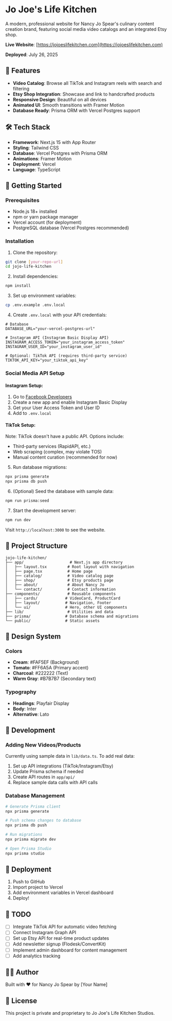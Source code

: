 # Jo Joe's Life Kitchen

A modern, professional website for Nancy Jo Spear's culinary content creation brand, featuring social media video catalogs and an integrated Etsy shop.

**Live Website**: [https://jojoeslifekitchen.com](https://jojoeslifekitchen.com)

**Deployed**: July 26, 2025

## 🌟 Features

- **Video Catalog**: Browse all TikTok and Instagram reels with search and filtering
- **Etsy Shop Integration**: Showcase and link to handcrafted products
- **Responsive Design**: Beautiful on all devices
- **Animated UI**: Smooth transitions with Framer Motion
- **Database Ready**: Prisma ORM with Vercel Postgres support

## 🛠️ Tech Stack

- **Framework**: Next.js 15 with App Router
- **Styling**: Tailwind CSS
- **Database**: Vercel Postgres with Prisma ORM
- **Animations**: Framer Motion
- **Deployment**: Vercel
- **Language**: TypeScript

## 🚀 Getting Started

### Prerequisites

- Node.js 18+ installed
- npm or yarn package manager
- Vercel account (for deployment)
- PostgreSQL database (Vercel Postgres recommended)

### Installation

1. Clone the repository:
```bash
git clone [your-repo-url]
cd jojo-life-kitchen
```

2. Install dependencies:
```bash
npm install
```

3. Set up environment variables:
```bash
cp .env.example .env.local
```

4. Create `.env.local` with your API credentials:
```
# Database
DATABASE_URL="your-vercel-postgres-url"

# Instagram API (Instagram Basic Display API)
INSTAGRAM_ACCESS_TOKEN="your_instagram_access_token"
INSTAGRAM_USER_ID="your_instagram_user_id"

# Optional: TikTok API (requires third-party service)
TIKTOK_API_KEY="your_tiktok_api_key"
```

### Social Media API Setup

#### Instagram Setup:
1. Go to [Facebook Developers](https://developers.facebook.com/)
2. Create a new app and enable Instagram Basic Display
3. Get your User Access Token and User ID
4. Add to `.env.local`

#### TikTok Setup:
Note: TikTok doesn't have a public API. Options include:
- Third-party services (RapidAPI, etc.)
- Web scraping (complex, may violate TOS)
- Manual content curation (recommended for now)

5. Run database migrations:
```bash
npx prisma generate
npx prisma db push
```

6. (Optional) Seed the database with sample data:
```bash
npm run prisma:seed
```

7. Start the development server:
```bash
npm run dev
```

Visit `http://localhost:3000` to see the website.

## 📂 Project Structure

```
jojo-life-kitchen/
├── app/                    # Next.js app directory
│   ├── layout.tsx         # Root layout with navigation
│   ├── page.tsx           # Home page
│   ├── catalog/           # Video catalog page
│   ├── shop/              # Etsy products page
│   ├── about/             # About Nancy Jo
│   └── contact/           # Contact information
├── components/            # Reusable components
│   ├── cards/            # VideoCard, ProductCard
│   ├── layout/           # Navigation, Footer
│   └── ui/               # Hero, other UI components
├── lib/                   # Utilities and data
├── prisma/               # Database schema and migrations
└── public/               # Static assets
```

## 🎨 Design System

### Colors
- **Cream**: #FAF5EF (Background)
- **Tomato**: #FF6A5A (Primary accent)
- **Charcoal**: #222222 (Text)
- **Warm Gray**: #B7B7B7 (Secondary text)

### Typography
- **Headings**: Playfair Display
- **Body**: Inter
- **Alternative**: Lato

## 🔧 Development

### Adding New Videos/Products

Currently using sample data in `lib/data.ts`. To add real data:

1. Set up API integrations (TikTok/Instagram/Etsy)
2. Update Prisma schema if needed
3. Create API routes in `app/api/`
4. Replace sample data calls with API calls

### Database Management

```bash
# Generate Prisma client
npx prisma generate

# Push schema changes to database
npx prisma db push

# Run migrations
npx prisma migrate dev

# Open Prisma Studio
npx prisma studio
```

## 🚀 Deployment

1. Push to GitHub
2. Import project to Vercel
3. Add environment variables in Vercel dashboard
4. Deploy!

## 📝 TODO

- [ ] Integrate TikTok API for automatic video fetching
- [ ] Connect Instagram Graph API
- [ ] Set up Etsy API for real-time product updates
- [ ] Add newsletter signup (Flodesk/ConvertKit)
- [ ] Implement admin dashboard for content management
- [ ] Add analytics tracking

## 👩‍💻 Author

Built with ❤️ for Nancy Jo Spear by [Your Name]

## 📄 License

This project is private and proprietary to Jo Joe's Life Kitchen Studios.

